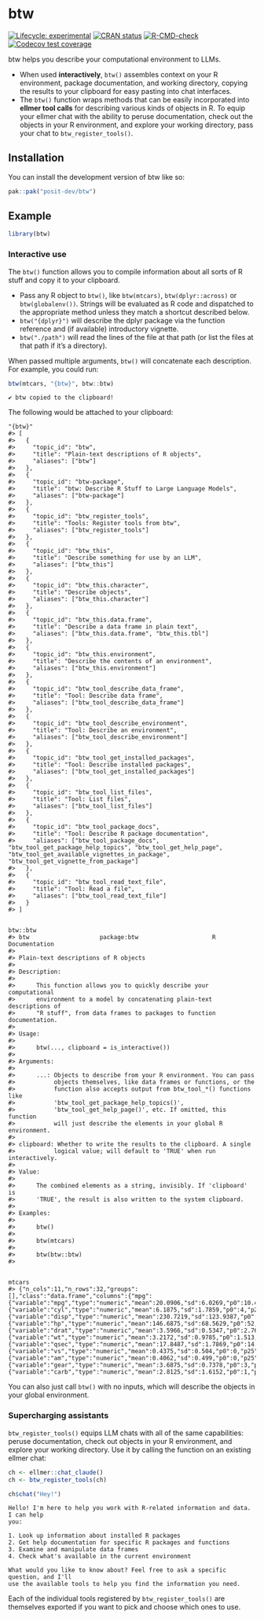 
<!-- README.md is generated from README.Rmd. Please edit that file -->

# btw

<!-- badges: start -->

[![Lifecycle:
experimental](https://img.shields.io/badge/lifecycle-experimental-orange.svg)](https://lifecycle.r-lib.org/articles/stages.html#experimental)
[![CRAN
status](https://www.r-pkg.org/badges/version/btw)](https://CRAN.R-project.org/package=btw)
[![R-CMD-check](https://github.com/posit-dev/btw/actions/workflows/R-CMD-check.yaml/badge.svg)](https://github.com/posit-dev/btw/actions/workflows/R-CMD-check.yaml)
[![Codecov test
coverage](https://codecov.io/gh/posit-dev/btw/graph/badge.svg)](https://app.codecov.io/gh/posit-dev/btw)
<!-- badges: end -->

btw helps you describe your computational environment to LLMs.

- When used **interactively**, `btw()` assembles context on your R
  environment, package documentation, and working directory, copying the
  results to your clipboard for easy pasting into chat interfaces.
- The `btw()` function wraps methods that can be easily incorporated
  into **ellmer tool calls** for describing various kinds of objects
  in R. To equip your ellmer chat with the ability to peruse
  documentation, check out the objects in your R environment, and
  explore your working directory, pass your chat to
  `btw_register_tools()`.

## Installation

You can install the development version of btw like so:

``` r
pak::pak("posit-dev/btw")
```

## Example

``` r
library(btw)
```

### Interactive use

The `btw()` function allows you to compile information about all sorts
of R stuff and copy it to your clipboard.

- Pass any R object to `btw()`, like `btw(mtcars)`, `btw(dplyr::across)`
  or `btw(globalenv())`. Strings will be evaluated as R code and
  dispatched to the appropriate method unless they match a shortcut
  described below.
- `btw("{dplyr}")` will describe the dplyr package via the function
  reference and (if available) introductory vignette.
- `btw("./path")` will read the lines of the file at that path (or list
  the files at that path if it’s a directory).

When passed multiple arguments, `btw()` will concatenate each
description. For example, you could run:

``` r
btw(mtcars, "{btw}", btw::btw)
```

    ✔ btw copied to the clipboard!

The following would be attached to your clipboard:

    "{btw}"
    #> [
    #>   {
    #>     "topic_id": "btw",
    #>     "title": "Plain-text descriptions of R objects",
    #>     "aliases": ["btw"]
    #>   },
    #>   {
    #>     "topic_id": "btw-package",
    #>     "title": "btw: Describe R Stuff to Large Language Models",
    #>     "aliases": ["btw-package"]
    #>   },
    #>   {
    #>     "topic_id": "btw_register_tools",
    #>     "title": "Tools: Register tools from btw",
    #>     "aliases": ["btw_register_tools"]
    #>   },
    #>   {
    #>     "topic_id": "btw_this",
    #>     "title": "Describe something for use by an LLM",
    #>     "aliases": ["btw_this"]
    #>   },
    #>   {
    #>     "topic_id": "btw_this.character",
    #>     "title": "Describe objects",
    #>     "aliases": ["btw_this.character"]
    #>   },
    #>   {
    #>     "topic_id": "btw_this.data.frame",
    #>     "title": "Describe a data frame in plain text",
    #>     "aliases": ["btw_this.data.frame", "btw_this.tbl"]
    #>   },
    #>   {
    #>     "topic_id": "btw_this.environment",
    #>     "title": "Describe the contents of an environment",
    #>     "aliases": ["btw_this.environment"]
    #>   },
    #>   {
    #>     "topic_id": "btw_tool_describe_data_frame",
    #>     "title": "Tool: Describe data frame",
    #>     "aliases": ["btw_tool_describe_data_frame"]
    #>   },
    #>   {
    #>     "topic_id": "btw_tool_describe_environment",
    #>     "title": "Tool: Describe an environment",
    #>     "aliases": ["btw_tool_describe_environment"]
    #>   },
    #>   {
    #>     "topic_id": "btw_tool_get_installed_packages",
    #>     "title": "Tool: Describe installed packages",
    #>     "aliases": ["btw_tool_get_installed_packages"]
    #>   },
    #>   {
    #>     "topic_id": "btw_tool_list_files",
    #>     "title": "Tool: List files",
    #>     "aliases": ["btw_tool_list_files"]
    #>   },
    #>   {
    #>     "topic_id": "btw_tool_package_docs",
    #>     "title": "Tool: Describe R package documentation",
    #>     "aliases": ["btw_tool_package_docs", "btw_tool_get_package_help_topics", "btw_tool_get_help_page", "btw_tool_get_available_vignettes_in_package", "btw_tool_get_vignette_from_package"]
    #>   },
    #>   {
    #>     "topic_id": "btw_tool_read_text_file",
    #>     "title": "Tool: Read a file",
    #>     "aliases": ["btw_tool_read_text_file"]
    #>   }
    #> ] 


    btw::btw
    #> btw                    package:btw                     R Documentation
    #> 
    #> Plain-text descriptions of R objects
    #> 
    #> Description:
    #> 
    #>      This function allows you to quickly describe your computational
    #>      environment to a model by concatenating plain-text descriptions of
    #>      "R stuff", from data frames to packages to function documentation.
    #> 
    #> Usage:
    #> 
    #>      btw(..., clipboard = is_interactive())
    #>      
    #> Arguments:
    #> 
    #>      ...: Objects to describe from your R environment. You can pass
    #>           objects themselves, like data frames or functions, or the
    #>           function also accepts output from btw_tool_*() functions like
    #>           'btw_tool_get_package_help_topics()',
    #>           'btw_tool_get_help_page()', etc. If omitted, this function
    #>           will just describe the elements in your global R environment.
    #> 
    #> clipboard: Whether to write the results to the clipboard. A single
    #>           logical value; will default to 'TRUE' when run interactively.
    #> 
    #> Value:
    #> 
    #>      The combined elements as a string, invisibly. If 'clipboard' is
    #>      'TRUE', the result is also written to the system clipboard.
    #> 
    #> Examples:
    #> 
    #>      btw()
    #>      
    #>      btw(mtcars)
    #>      
    #>      btw(btw::btw)
    #>      


    mtcars
    #> {"n_cols":11,"n_rows":32,"groups":[],"class":"data.frame","columns":{"mpg":{"variable":"mpg","type":"numeric","mean":20.0906,"sd":6.0269,"p0":10.4,"p25":15.425,"p50":19.2,"p75":22.8,"p100":33.9},"cyl":{"variable":"cyl","type":"numeric","mean":6.1875,"sd":1.7859,"p0":4,"p25":4,"p50":6,"p75":8,"p100":8},"disp":{"variable":"disp","type":"numeric","mean":230.7219,"sd":123.9387,"p0":71.1,"p25":120.825,"p50":196.3,"p75":326,"p100":472},"hp":{"variable":"hp","type":"numeric","mean":146.6875,"sd":68.5629,"p0":52,"p25":96.5,"p50":123,"p75":180,"p100":335},"drat":{"variable":"drat","type":"numeric","mean":3.5966,"sd":0.5347,"p0":2.76,"p25":3.08,"p50":3.695,"p75":3.92,"p100":4.93},"wt":{"variable":"wt","type":"numeric","mean":3.2172,"sd":0.9785,"p0":1.513,"p25":2.5812,"p50":3.325,"p75":3.61,"p100":5.424},"qsec":{"variable":"qsec","type":"numeric","mean":17.8487,"sd":1.7869,"p0":14.5,"p25":16.8925,"p50":17.71,"p75":18.9,"p100":22.9},"vs":{"variable":"vs","type":"numeric","mean":0.4375,"sd":0.504,"p0":0,"p25":0,"p50":0,"p75":1,"p100":1},"am":{"variable":"am","type":"numeric","mean":0.4062,"sd":0.499,"p0":0,"p25":0,"p50":0,"p75":1,"p100":1},"gear":{"variable":"gear","type":"numeric","mean":3.6875,"sd":0.7378,"p0":3,"p25":3,"p50":4,"p75":4,"p100":5},"carb":{"variable":"carb","type":"numeric","mean":2.8125,"sd":1.6152,"p0":1,"p25":2,"p50":2,"p75":4,"p100":8}}}

You can also just call `btw()` with no inputs, which will describe the
objects in your global environment.

### Supercharging assistants

`btw_register_tools()` equips LLM chats with all of the same
capabilities: peruse documentation, check out objects in your R
environment, and explore your working directory. Use it by calling the
function on an existing ellmer chat:

``` r
ch <- ellmer::chat_claude()
ch <- btw_register_tools(ch)

ch$chat("Hey!")
```

    Hello! I'm here to help you work with R-related information and data. I can help 
    you:

    1. Look up information about installed R packages
    2. Get help documentation for specific R packages and functions
    3. Examine and manipulate data frames
    4. Check what's available in the current environment

    What would you like to know about? Feel free to ask a specific question, and I'll 
    use the available tools to help you find the information you need.

Each of the individual tools registered by `btw_register_tools()` are
themselves exported if you want to pick and choose which ones to use.
